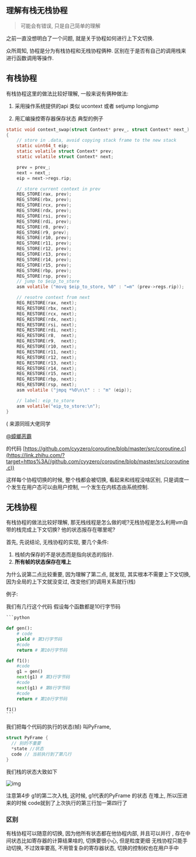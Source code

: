 ## 理解有栈无栈协程 

>  可能会有错误, 只是自己简单的理解

之前一直没想明白了一个问题, 就是关于协程如何进行上下文切换.

众所周知, 协程是分为有栈协程和无栈协程俩种. 区别在于是否有自己的调用栈来进行函数调用等操作.

## 有栈协程

有栈协程这里的做法比较好理解, 一般来说有俩种做法:

1.  采用操作系统提供的api 类似 ucontext 或者 setjump longjump
    
2.  用汇编操控寄存器保存状态 典型的例子
    

```c
static void context_swap(struct Context* prev_, struct Context* next_)
{
    // store in .data, avoid copying stack frame to the new stack
    static uint64_t eip;
    static volatile struct Context* prev;
    static volatile struct Context* next;

    prev = prev_;
    next = next_;
    eip = next->regs.rip;

    // store current context in prev
    REG_STORE(rax, prev);
    REG_STORE(rbx, prev);
    REG_STORE(rcx, prev);
    REG_STORE(rdx, prev);
    REG_STORE(rsi, prev);
    REG_STORE(rdi, prev);
    REG_STORE(r8, prev);
    REG_STORE(r9, prev);
    REG_STORE(r10, prev);
    REG_STORE(r11, prev);
    REG_STORE(r12, prev);
    REG_STORE(r13, prev);
    REG_STORE(r14, prev);
    REG_STORE(r15, prev);
    REG_STORE(rbp, prev);
    REG_STORE(rsp, prev);
    // jump to $eip_to_store
    asm volatile ("movq $eip_to_store, %0" : "=m" (prev->regs.rip));

    // resotre context from next
    REG_RESTORE(rax, next);
    REG_RESTORE(rbx, next);
    REG_RESTORE(rcx, next);
    REG_RESTORE(rdx, next);
    REG_RESTORE(rsi, next);
    REG_RESTORE(rdi, next);
    REG_RESTORE(r8,  next);
    REG_RESTORE(r9,  next);
    REG_RESTORE(r10, next);
    REG_RESTORE(r11, next);
    REG_RESTORE(r12, next);
    REG_RESTORE(r13, next);
    REG_RESTORE(r14, next);
    REG_RESTORE(r15, next);
    REG_RESTORE(rbp, next);
    REG_RESTORE(rsp, next);
    asm volatile ("jmpq *%0\n\t" : : "m" (eip));

    // label: eip_to_store
    asm volatile("eip_to_store:\n");
}
```

( 来源同班大佬同学 

[@蟑螂恶霸](http://www.zhihu.com/people/0205b008eb2a42f84f9374a41ba356ca)

 的代码 [https://github.com/cyyzero/coroutine/blob/master/src/coroutine.c](https://link.zhihu.com/?target=https%3A//github.com/cyyzero/coroutine/blob/master/src/coroutine.c))

这样每个协程切换的时候, 整个栈都会被切换, 看起来和线程没啥区别, 只是调度一个发生在用户态可以由用户控制, 一个发生在内核态由系统控制. 

## 无栈协程

有栈协程的做法比较好理解, 那无栈线程是怎么做的呢?无栈协程是怎么利用vm自带的栈完成上下文切换? 他的状态报存在哪里呢?

首先, 先说结论, 无栈协程的实现, 要几个条件:

1. 栈帧内保存的不是状态而是指向状态的指针.   
2. **所有帧的状态保存在堆上** 

为什么说第二点比较重要, 因为理解了第二点, 就发现, 其实根本不需要上下文切换, 因为全局的上下文就没变过, 改变他们的调用关系就行(栈)

例子:

我们有几行这个代码 假设每个函数都是10行字节码

~~~python
```python

def gen():
    # code
    yield # 第3行字节码
    #code
    return # 第10行字节码

def f1():
    #code
    g1 = gen() 
    next(g1) # 第3行字节码
    #code
    next(g1) # 第8行字节码
    #code
    return # 第10行字节码

f1()
```
~~~

我们把每个代码的执行的状态(帧) 叫PyFrame, 

```c
struct PyFrame {
  // 别的不重要
  *state //状态
  code // 当前执行到了第几行
}
```

我们栈的状态大致如下

![img](https://pic2.zhimg.com/v2-cc733cba1ac38447d088a48cfb0f4345_b.png)



注意第4步 g1的第二次入栈, 这时候, g1代表的PyFrame 的状态 在堆上, 所以压进来的时候 code就到了上次执行的第三行加一第四行了

### 区别


有栈协程可以随意的切换, 因为他所有状态都在他协程内部, 并且可以并行 , 存在中间状态比如寄存器的计算结果啥的, 切换要很小心, 但是粒度更细
无栈协程只能手动切换, 不过效率要高, 不用管复杂的寄存器状态, 切换的控制权也在用户手中